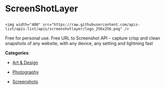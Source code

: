 # ScreenShotLayer<p align="center">
    <img width="400" src="https://raw.githubusercontent.com/apis-list/apis-list/apis/screenshotlayer/logo_256x256.png" />
</p>

Free for personal use. Free URL to Screenshot API - capture crisp and clean snapshots of any website, with any device, any setting and lightning fast

**Categories**:

- [Art & Design](https://github/apis-list/apis-list#art-and-design)

- [Photography](https://github/apis-list/apis-list#photography)

- [Screenshots](https://github/apis-list/apis-list#screenshots)





